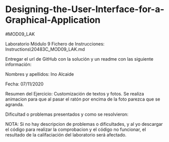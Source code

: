 # Designing-the-User-Interface-for-a-Graphical-Application 
#MOD09_LAK


Laboratorio Módulo 9
Fichero de Instrucciones: Instructions\20483C_MOD09_LAK.md

Entregar el url de GitHub con la solución y un readme con las siguiente información:

Nombres y apellidos: Ino Alcaide

Fecha: 07/11/2020

Resumen del Ejercicio: Customización de textos y fotos. Se realiza animacion para que al pasar el ratón por encima de la foto parezca que se agranda.

Dificultad o problemas presentados y como se resolvieron:

NOTA: Si no hay descripcion de problemas o dificultades, y al yo descargar el código para realizar la comprobacion y el código no funcionar, el resultado de la califaciación del laboratorio será afectado.
